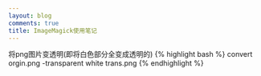 ```yaml
---
layout: blog
comments: true
title: ImageMagick使用笔记
---
```



将png图片变透明(即将白色部分全变成透明的)
{% highlight bash %}
convert orgin.png -transparent white trans.png
{% endhighlight %}

